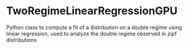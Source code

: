 # TwoRegimeLinearRegressionGPU
Python class to compute a fit of a distribution on a double regime using linear regression, used to analyze the double regime observed in zipf distributions
